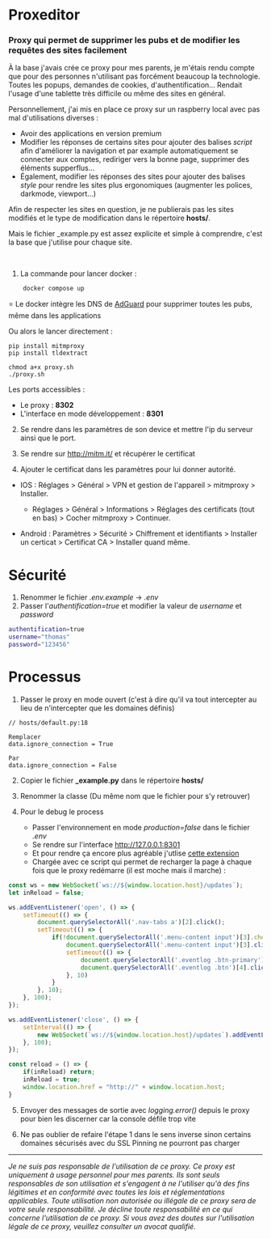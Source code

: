 # Proxeditor
### Proxy qui permet de supprimer les pubs et de modifier les requêtes des sites facilement

À la base j'avais crée ce proxy pour mes parents, je m'étais rendu compte que pour des personnes n'utilisant pas forcément beaucoup la technologie. Toutes les popups, demandes de cookies, d'authentification... Rendait l'usage d'une tablette très difficile ou même des sites en général.

Personnellement, j'ai mis en place ce proxy sur un raspberry local avec pas mal d'utilisations diverses :

- Avoir des applications en version premium
- Modifier les réponses de certains sites pour ajouter des balises *script* afin d'améliorer la navigation et par example automatiquement se connecter aux comptes, rediriger vers la bonne page, supprimer des éléments supperflus...
- Également, modifier les réponses des sites pour ajouter des balises *style* pour rendre les sites plus ergonomiques (augmenter les polices, darkmode, viewport...)

Afin de respecter les sites en question, je ne publierais pas les sites modifiés et le type de modification dans le répertoire **hosts/**.

Mais le fichier _example.py est assez explicite et simple à comprendre, c'est la base que j'utilise pour chaque site.

<br />

1. La commande pour lancer docker :
```
    docker compose up
```

⭐️ Le docker intègre les DNS de [AdGuard](https://adguard-dns.io/) pour supprimer toutes les pubs, même dans les applications

Ou alors le lancer directement :
```
pip install mitmproxy
pip install tldextract

chmod a+x proxy.sh
./proxy.sh
```

Les ports accessibles :
    
- Le proxy : **8302**
- L'interface en mode développement : **8301**

2. Se rendre dans les paramètres de son device et mettre l'ip du serveur ainsi que le port.

3. Se rendre sur http://mitm.it/ et récupérer le certificat

4. Ajouter le certificat dans les paramètres pour lui donner autorité.

- IOS : Réglages > Général > VPN et gestion de l'appareil > mitmproxy > Installer.

    - Réglages > Général > Informations > Réglages des certificats (tout en bas) > Cocher mitmproxy > Continuer.

- Android : Paramètres > Sécurité > Chiffrement et identifiants > Installer un certicat > Certificat CA > Installer quand même.

# Sécurité

1. Renommer le fichier *.env.example* -> *.env*
2. Passer l'*authentification=true* et modifier la valeur de *username* et *password*
```sh
authentification=true
username="thomas"
password="123456"
```


# Processus

1. Passer le proxy en mode ouvert (c'est à dire qu'il va tout intercepter au lieu de n'intercepter que les domaines définis)
```
// hosts/default.py:18

Remplacer 
data.ignore_connection = True

Par
data.ignore_connection = False
```

2. Copier le fichier **_example.py** dans le répertoire **hosts/**

3. Renommer la classe (Du même nom que le fichier pour s'y retrouver)

4. Pour le debug le process
    - Passer l'environnement en mode *production=false* dans le fichier *.env*
    - Se rendre sur l'interface http://127.0.0.1:8301
    - Et pour rendre ça encore plus agréable j'utlise [cette extension](https://chrome.google.com/webstore/detail/user-javascript-and-css/nbhcbdghjpllgmfilhnhkllmkecfmpld) 
    - Chargée avec ce script qui permet de recharger la page à chaque fois que le proxy redémarre (il est moche mais il marche)  :

```js
const ws = new WebSocket(`ws://${window.location.host}/updates`);
let inReload = false;

ws.addEventListener('open', () => {
    setTimeout(() => {
        document.querySelectorAll('.nav-tabs a')[2].click();
        setTimeout(() => {
            if(!document.querySelectorAll('.menu-content input')[3].checked) {
                document.querySelectorAll('.menu-content input')[3].click();   
                setTimeout(() => {
                    document.querySelectorAll('.eventlog .btn-primary').forEach((btn) => btn.click());
                    document.querySelectorAll('.eventlog .btn')[4].click();
                }, 10)
            }
        }, 10);
    }, 100);
});

ws.addEventListener('close', () => {
    setInterval(() => {
        new WebSocket(`ws://${window.location.host}/updates`).addEventListener('open', () => reload());
    }, 100);
});

const reload = () => {
    if(inReload) return;
    inReload = true;
    window.location.href = "http://" + window.location.host;
}
```


5. Envoyer des messages de sortie avec *logging.error()* depuis le proxy pour bien les discerner car la console défile trop vite

6. Ne pas oublier de refaire l'étape 1 dans le sens inverse sinon certains domaines sécurisés avec du SSL Pinning ne pourront pas charger

---

*Je ne suis pas responsable de l'utilisation de ce proxy. Ce proxy est uniquement à usage personnel pour mes parents. Ils sont seuls responsables de son utilisation et s'engagent à ne l'utiliser qu'à des fins légitimes et en conformité avec toutes les lois et réglementations applicables. Toute utilisation non autorisée ou illégale de ce proxy sera de votre seule responsabilité. Je décline toute responsabilité en ce qui concerne l'utilisation de ce proxy. Si vous avez des doutes sur l'utilisation légale de ce proxy, veuillez consulter un avocat qualifié.*